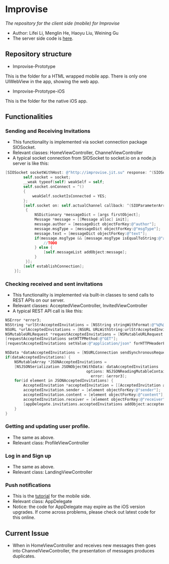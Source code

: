 # Improvise

_The repository for the client side (mobile) for Improvise_

* Author: Lifei Li, Menglin He, Haoyu Liu, Weining Gu
* The server side code is [here](https://github.com/lupuswere/improvise-prototype).

## Repository structure
* Improvise-Prototype

This is the folder for a HTML wrapped mobile app. There is only one UIWebView in the app, showing the web app.

* Improvise-Prototype-iOS

This is the folder for the native iOS app.

## Functionalities
### Sending and Receiving Invitations

* This functionality is implemented via socket connection package SIOSocket.
* Relevant classes: HomeViewController, ChannelViewController
* A typical socket connection from SIOSocket to socket.io on a node.js server is like this:

```objective-c
[SIOSocket socketWithHost: @"http://improvise.jit.su" response: ^(SIOSocket *socket) {
        self.socket = socket;
        __weak typeof(self) weakSelf = self;
        self.socket.onConnect = ^()
        {
            weakSelf.socketIsConnected = YES;
        };
        [self.socket on: self.actualChannel callback: ^(SIOParameterArray *args)
         {
             NSDictionary *messageDict = [args firstObject];
             Message *message = [[Message alloc] init];
             message.author = [messageDict objectForKey:@"author"];
             message.msgType = [messageDict objectForKey:@"msgType"];
             message.text = [messageDict objectForKey:@"text"];
             if(message.msgType && [message.msgType isEqualToString:@"acceptance"]) {
                 //TODO
             } else {
                 [self.messageList addObject:message];
             }
         }];
        [self establishConnection];
    }];
```

### Checking received and sent invitations

* This functionality is implemented via built-in classes to send calls to REST APIs on our server.
* Relevant classes: AcceptedViewController, InvitedViewController
* A typical REST API call is like this:

```objective-c
NSError *error3;
NSString *urlStrAcceptedInvitations = [NSString stringWithFormat:@"%@%@", @"http://improvise.jit.su/acceptedInvitations/", appDelegate.curUsername];
NSURL *urlAcceptedInvitations = [NSURL URLWithString:urlStrAcceptedInvitations];
NSMutableURLRequest *requestAcceptedInvitations = [NSMutableURLRequest requestWithURL:urlAcceptedInvitations];
[requestAcceptedInvitations setHTTPMethod:@"GET"];
[requestAcceptedInvitations setValue:@"application/json" forHTTPHeaderField:@"Content-Type"];

NSData *dataAcceptedInvitations = [NSURLConnection sendSynchronousRequest:requestAcceptedInvitations returningResponse: nil error:&error3];
if(dataAcceptedInvitations) {
    NSMutableArray *JSONAcceptedInvitations =
    [NSJSONSerialization JSONObjectWithData: dataAcceptedInvitations
                                    options: NSJSONReadingMutableContainers
                                      error: &error3];
    for(id element in JSONAcceptedInvitations) {
        AcceptedInvitation *acceptedInvitation = [[AcceptedInvitation alloc] init];
        acceptedInvitation.sender = [element objectForKey:@"sender"];
        acceptedInvitation.content = [element objectForKey:@"content"];
        acceptedInvitation.receiver = [element objectForKey:@"receiver"];
        [appDelegate.invitations.acceptedInvitations addObject:acceptedInvitation];
    }
}
```

### Getting and updating user profile.

* The same as above.
* Relevant class: ProfileViewController

### Log in and Sign up

* The same as above.
* Relevant class: LandingViewController

### Push notifications
* This is the [tutorial](http://www.raywenderlich.com/32960/apple-push-notification-services-in-ios-6-tutorial-part-1) for the mobile side.
* Relevant class: AppDelegate
* Notice: the code for AppDelegate may expire as the iOS version upgrades. If come across problems, please check out latest code for this online.

## Current Issue
* When in HomeViewController and receives new messages then goes into ChannelViewController, the presentation of messages produces duplicates.